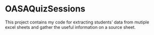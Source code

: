 # OASAQuizSessions
This project contains my code for extracting students' data from mutiple excel sheets and gather the useful information on a source sheet. 
